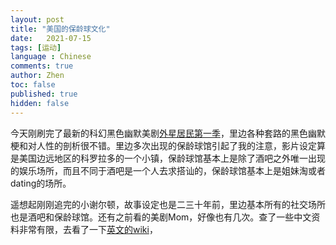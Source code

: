 ```yaml
---
layout: post
title: "美国的保龄球文化"
date:   2021-07-15
tags: [运动]
language : Chinese
comments: true
author: Zhen
toc: false
published: true
hidden: false
---
```

今天刚刷完了最新的科幻黑色幽默美剧[外星居民第一季](https://movie.douban.com/subject/30238409/)，里边各种套路的黑色幽默梗和对人性的剖析很不错。里边多次出现的保龄球馆引起了我的注意，影片设定算是美国边远地区的科罗拉多的一个小镇，保龄球馆基本上是除了酒吧之外唯一出现的娱乐场所，而且不同于酒吧是一个人去求搭讪的，保龄球馆基本上是姐妹淘或者dating的场所。

遥想起刚刚追完的小谢尔顿，故事设定也是二三十年前，里边基本所有的社交场所也是酒吧和保龄球馆。还有之前看的美剧Mom，好像也有几次。查了一些中文资料非常有限，去看了一下[英文的wiki](https://en.wikipedia.org/wiki/Bowling)，
<!--stackedit_data:
eyJoaXN0b3J5IjpbLTEyODE2OTQ0MDddfQ==
-->